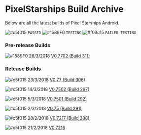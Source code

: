 # PixelStarships Build Archive

Below are all the latest builds of Pixel Starships Android.

![#c5f015](https://placehold.it/15/c5f015/000000?text=+) `PASSED`
![#1589F0](https://placehold.it/15/1589F0/000000?text=+) `TESTING`
![#f03c15](https://placehold.it/15/f03c15/000000?text=+) `FAILED TESTING`

### Pre-release Builds
![#1589F0](https://placehold.it/15/1589F0/000000?text=+) 26/3/2018 [V0.7702 (Build 311)](https://github.com/savysoda/PSAndroidBuildArchive/releases/download/0.7702/PSAndroidProd-0_7702_311.apk)

### Release Builds
![#c5f015](https://placehold.it/15/c5f015/000000?text=+) 23/3/2018 [V0.77 (Build 306)](https://github.com/savysoda/PSAndroidBuildArchive/releases/download/0.77/PSAndroidProd-0_77_306.apk)

![#c5f015](https://placehold.it/15/c5f015/000000?text=+) 14/3/2018 [V0.7502 (Build 297)](https://github.com/savysoda/PSAndroidBuildArchive/releases/download/0.7502/PSAndroidProd-0_7502_297.apk)

![#c5f015](https://placehold.it/15/c5f015/000000?text=+) 5/3/2018 [V0.7501 (Build 292)](https://github.com/savysoda/PSAndroidBuildArchive/releases/download/0.7501/PSAndroidProd-0_7501_292.apk)

![#c5f015](https://placehold.it/15/c5f015/000000?text=+) 2/3/2018 [V0.75 (Build 291)](https://github.com/savysoda/PSAndroidBuildArchive/releases/download/0.75/PSAndroidProd-0_75_291.apk)

![#c5f015](https://placehold.it/15/c5f015/000000?text=+) 28/2/2018 [V0.7217 (Build 288)](https://github.com/savysoda/PSAndroidBuildArchive/releases/download/0.7217/PSAndroidProd-0_7217_288.apk)

![#c5f015](https://placehold.it/15/c5f015/000000?text=+) 21/2/2018 [V0.7216](https://github.com/savysoda/PSAndroidBuildArchive/releases/download/0.7216/PSAndroidProd-0_7216.apk)
